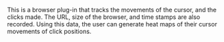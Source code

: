 This is a browser plug-in that tracks the movements of the cursor, and the clicks made. The URL, size of the browser, and time stamps are also recorded. Using this data, the user can generate heat maps of their cursor movements of click positions.

